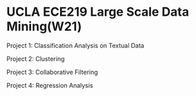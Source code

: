 # UCLA ECE219 Large Scale Data Mining(W21)

Project 1: Classification Analysis on Textual Data

Project 2: Clustering

Project 3: Collaborative Filtering

Project 4: Regression Analysis
